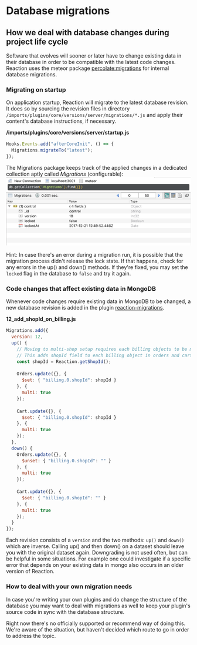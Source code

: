 # Database migrations

## How we deal with database changes during project life cycle
Software that evolves will sooner or later have to change existing data in their database in order to be compatible with the latest code changes. Reaction uses the meteor package [percolate:migrations](https://atmospherejs.com/percolate/migrations) for internal database migrations.

### Migrating on startup
On application startup, Reaction will migrate to the latest database revision. It does so by sourcing the revision files in directory `/imports/plugins/core/versions/server/migrations/*.js` and apply their content's database instructions, if necessary.

**/imports/plugins/core/versions/server/startup.js**
```js
Hooks.Events.add("afterCoreInit", () => {
  Migrations.migrateTo("latest");
});
```

The Migrations package keeps track of the applied changes in a dedicated collection aptly called _Migrations_ (configurable):
![Screenshot of Collection Migrations](../assets/screenshot-migrations-collection.png)

Hint: In case there's an error during a migration run, it is possible that the migration process didn't release the lock state. If that happens, check for any errors in the up() and down() methods. If they're fixed, you may set the `locked` flag in the database to `false` and try it again.

### Code changes that affect existing data in MongoDB
Whenever code changes require existing data in MongoDB to be changed, a new database revision is added in the plugin [reaction-migrations](https://github.com/reactioncommerce/reaction/blob/master/imports/plugins/core/versions/server/migrations/12_add_shopId_on_billing.js).

**12_add_shopId_on_billing.js**
```js
Migrations.add({
  version: 12,
  up() {
    // Moving to multi-shop setup requires each billing objects to be marked by shopId
    // This adds shopId field to each billing object in orders and carts.
    const shopId = Reaction.getShopId();

    Orders.update({}, {
      $set: { "billing.0.shopId": shopId }
    }, {
      multi: true
    });

    Cart.update({}, {
      $set: { "billing.0.shopId": shopId }
    }, {
      multi: true
    });
  },
  down() {
    Orders.update({}, {
      $unset: { "billing.0.shopId": "" }
    }, {
      multi: true
    });

    Cart.update({}, {
      $set: { "billing.0.shopId": "" }
    }, {
      multi: true
    });
  }
});
```

Each revision consists of a `version` and the two methods: `up()` and `down()` which are inverse. Calling up() and then down() on a dataset should leave you with the original dataset again. Downgrading is not used often, but can be helpful in some situations. For example one could investigate if a specific error that depends on your existing data in mongo also occurs in an older version of Reaction.

### How to deal with your own migration needs
In case you're writing your own plugins and do change the structure of the database you may want to deal with migrations as well to keep your plugin's source code in sync with the database structure.

Right now there's no officially supported or recommend way of doing this. We're aware of the situation, but haven't decided which route to go in order to address the topic.
